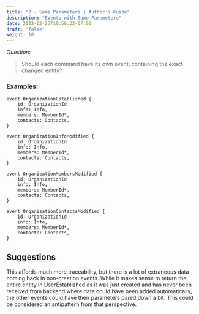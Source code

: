 ```yaml
---
title: "2 - Same Parameters | Author's Guide"
description: "Events with Same Parameters"
date: 2022-02-25T10:50:32-07:00
draft: "false"
weight: 10
---
```


*Question:*
> Should each command have its own event, containing the exact changed entity?

### Examples:

```
event OrganizationEstablished {
    id: OrganizationId
    info: Info,
    members: MemberId*,
    contacts: Contacts,
}

event OrganizationInfoModified {
    id: OrganizationId
    info: Info,
    members: MemberId*,
    contacts: Contacts,
}

event OrganizationMembersModified {
    id: OrganizationId
    info: Info,
    members: MemberId*,
    contacts: Contacts,
}

event OrganizationContactsModified {
    id: OrganizationId
    info: Info,
    members: MemberId*,
    contacts: Contacts,
}
```

## Suggestions

This affords much more traceability, but there is a lot of extraneous data 
coming back in non-creation events. While it makes sense to return the entire
entity in UserEstablished as it was just created and has never been received
from backend where data could have been added automatically, the other events
could have their parameters pared down a bit. This could be considered an
antipattern from that perspective.
